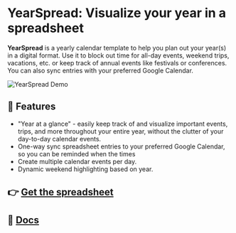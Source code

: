 # YearSpread: Visualize your year in a spreadsheet

**YearSpread** is a yearly calendar template to help you plan out your year(s) in a digital format. Use it to block out time for all-day events, weekend trips, vacations, etc. or keep track of annual events like festivals or conferences. You can also sync entries with your preferred Google Calendar.

![YearSpread Demo](https://github.com/quinn-p-mchugh/year-spread/assets/40648753/47d0a419-ebc2-401a-904f-4a6e9988869c)

## 🔮 Features
- "Year at a glance" - easily keep track of and visualize important events, trips, and more throughout your entire year, without the clutter of your day-to-day calendar events.
- One-way sync spreadsheet entries to your preferred Google Calendar, so you can be reminded when the times 
- Create multiple calendar events per day.
- Dynamic weekend highlighting based on year.

## 👉 [Get the spreadsheet](https://docs.google.com/spreadsheets/d/1UezLLrUs2CTYpgBbuxlh0Mds6k-ykcy1hNU9sLdnbeQ/copy)

## 📝 [Docs](https://www.quinnmchugh.net/projects/year-spread)
